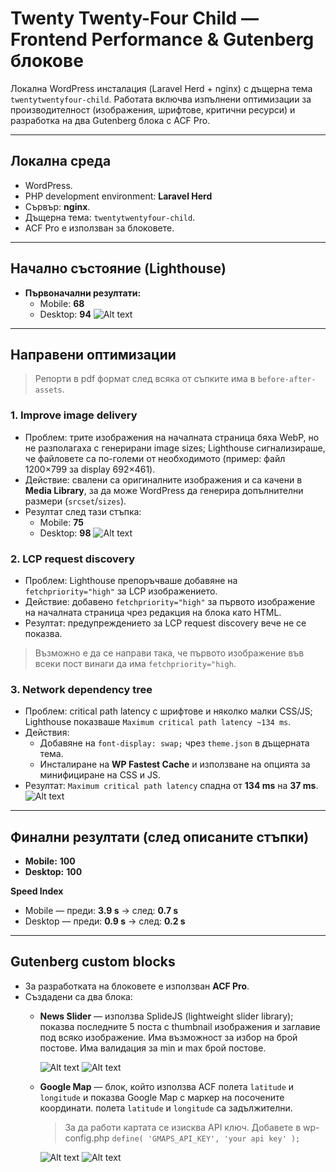 # Twenty Twenty-Four Child — Frontend Performance & Gutenberg блокове

Локална WordPress инсталация (Laravel Herd + nginx) с дъщерна тема `twentytwentyfour-child`. Работата включва изпълнени оптимизации за производителност (изображения, шрифтове, критични ресурси) и разработка на два Gutenberg блока с ACF Pro.

---

## Локална среда
- WordPress.
- PHP development environment: **Laravel Herd**
- Сървър: **nginx**.
- Дъщерна тема: `twentytwentyfour-child`.
- ACF Pro е използван за блоковете.

---

## Начално състояние (Lighthouse)
- **Първоначални резултати:**  
  - Mobile: **68**  
  - Desktop: **94**
![Alt text](./before-after-assets/1.before-mobile.png)

---

## Направени оптимизации

> Репорти в pdf формат след всяка от съпките има в `before-after-assets`.

### 1. Improve image delivery
- Проблем: трите изображения на началната страница бяха WebP, но не разполагаха с генерирани image sizes; Lighthouse сигнализираше, че файловете са по-големи от необходимото (пример: файл 1200×799 за display 692×461).
- Действие: свалени са оригиналните изображения и са качени в **Media Library**, за да може WordPress да генерира допълнителни размери (`srcset`/`sizes`).
- Резултат след тази стъпка:  
  - Mobile: **75**  
  - Desktop: **98**
![Alt text](./before-after-assets/2.images.png)


### 2. LCP request discovery
- Проблем: Lighthouse препоръчваше добавяне на `fetchpriority="high"` за LCP изображението.
- Действие: добавено `fetchpriority="high"` за първото изображение на началната страница чрез редакция на блока като HTML.
- Резултат: предупреждението за LCP request discovery вече не се показва.

> Възможно е да се направи така, че първото изображение във всеки пост винаги да има `fetchpriority="high`.


### 3. Network dependency tree
- Проблем: critical path latency с шрифтове и няколко малки CSS/JS; Lighthouse показваше `Maximum critical path latency ~134 ms`.
- Действия:
  - Добавяне на `font-display: swap;` чрез `theme.json` в дъщерната тема.
  - Инсталиране на **WP Fastest Cache** и използване на опцията за минифициране на CSS и JS.
- Резултат: `Maximum critical path latency` спадна от **134 ms** на **37 ms**.
![Alt text](./before-after-assets/3.cache.png)

---

## Финални резултати (след описаните стъпки)
- **Mobile:** **100**  
- **Desktop:** **100**

**Speed Index**  
- Mobile — преди: **3.9 s** → след: **0.7 s**  
- Desktop — преди: **0.9 s** → след: **0.2 s**

---

## Gutenberg custom blocks
- За разработката на блоковете е използван **ACF Pro**.
- Създадени са два блока:
  - **News Slider** — използва SplideJS (lightweight slider library); показва последните 5 поста с thumbnail изображения и заглавие под всяко изображение. Има възможност за избор на брой постове. Има валидация за min и max брой постове. 
  
    ![Alt text](./before-after-assets/5.news-front.gif)
    ![Alt text](./before-after-assets/4.news-slider.png)

  - **Google Map** — блок, който използва ACF полета `latitude` и `longitude` и показва Google Map с маркер на посочените координати. полета `latitude` и `longitude` са задължителни.
    > За да работи картата се изисква API ключ. Добавете в wp-config.php  `define( 'GMAPS_API_KEY', 'your api key' );`

    ![Alt text](./before-after-assets/6.map-front.png)
    ![Alt text](./before-after-assets/7.map.png)



